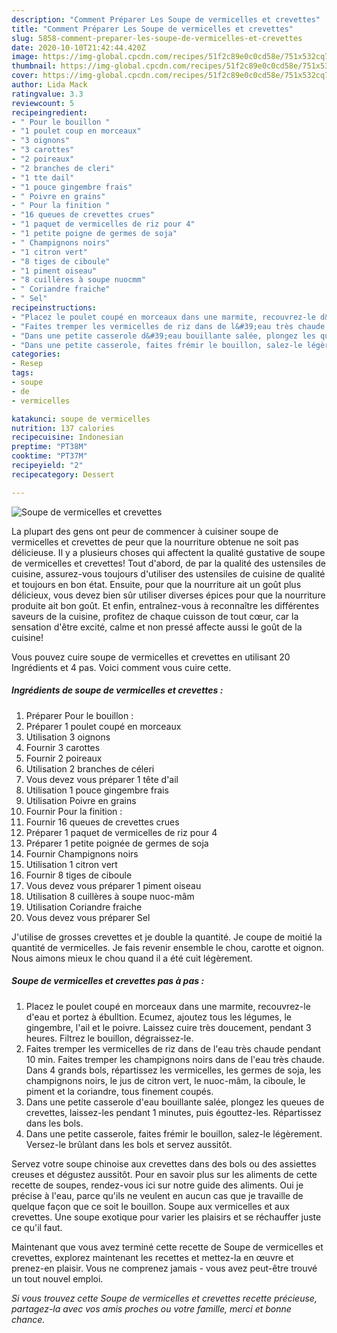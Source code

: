 ```yaml
---
description: "Comment Préparer Les Soupe de vermicelles et crevettes"
title: "Comment Préparer Les Soupe de vermicelles et crevettes"
slug: 5858-comment-preparer-les-soupe-de-vermicelles-et-crevettes
date: 2020-10-10T21:42:44.420Z
image: https://img-global.cpcdn.com/recipes/51f2c89e0c0cd58e/751x532cq70/soupe-de-vermicelles-et-crevettes-photo-principale-de-la-recette.jpg
thumbnail: https://img-global.cpcdn.com/recipes/51f2c89e0c0cd58e/751x532cq70/soupe-de-vermicelles-et-crevettes-photo-principale-de-la-recette.jpg
cover: https://img-global.cpcdn.com/recipes/51f2c89e0c0cd58e/751x532cq70/soupe-de-vermicelles-et-crevettes-photo-principale-de-la-recette.jpg
author: Lida Mack
ratingvalue: 3.3
reviewcount: 5
recipeingredient:
- " Pour le bouillon "
- "1 poulet coup en morceaux"
- "3 oignons"
- "3 carottes"
- "2 poireaux"
- "2 branches de cleri"
- "1 tte dail"
- "1 pouce gingembre frais"
- " Poivre en grains"
- " Pour la finition "
- "16 queues de crevettes crues"
- "1 paquet de vermicelles de riz pour 4"
- "1 petite poigne de germes de soja"
- " Champignons noirs"
- "1 citron vert"
- "8 tiges de ciboule"
- "1 piment oiseau"
- "8 cuillères à soupe nuocmm"
- " Coriandre fraiche"
- " Sel"
recipeinstructions:
- "Placez le poulet coupé en morceaux dans une marmite, recouvrez-le d&#39;eau et portez à ébulltion. Ecumez, ajoutez tous les légumes, le gingembre, l&#39;ail et le poivre. Laissez cuire très doucement, pendant 3 heures. Filtrez le bouillon, dégraissez-le."
- "Faites tremper les vermicelles de riz dans de l&#39;eau très chaude pendant 10 min. Faites tremper les champignons noirs dans de l&#39;eau très chaude. Dans 4 grands bols, répartissez les vermicelles, les germes de soja, les champignons noirs, le jus de citron vert, le nuoc-mâm, la ciboule, le piment et la coriandre, tous finement coupés."
- "Dans une petite casserole d&#39;eau bouillante salée, plongez les queues de crevettes, laissez-les pendant 1 minutes, puis égouttez-les. Répartissez dans les bols."
- "Dans une petite casserole, faites frémir le bouillon, salez-le légèrement. Versez-le brûlant dans les bols et servez aussitôt."
categories:
- Resep
tags:
- soupe
- de
- vermicelles

katakunci: soupe de vermicelles 
nutrition: 137 calories
recipecuisine: Indonesian
preptime: "PT38M"
cooktime: "PT37M"
recipeyield: "2"
recipecategory: Dessert

---
```



![Soupe de vermicelles et crevettes](https://img-global.cpcdn.com/recipes/51f2c89e0c0cd58e/751x532cq70/soupe-de-vermicelles-et-crevettes-photo-principale-de-la-recette.jpg)

La plupart des gens ont peur de commencer à cuisiner soupe de vermicelles et crevettes de peur que la nourriture obtenue ne soit pas délicieuse. Il y a plusieurs choses qui affectent la qualité gustative de soupe de vermicelles et crevettes! Tout d'abord, de par la qualité des ustensiles de cuisine, assurez-vous toujours d'utiliser des ustensiles de cuisine de qualité et toujours en bon état. Ensuite, pour que la nourriture ait un goût plus délicieux, vous devez bien sûr utiliser diverses épices pour que la nourriture produite ait bon goût. Et enfin, entraînez-vous à reconnaître les différentes saveurs de la cuisine, profitez de chaque cuisson de tout cœur, car la sensation d'être excité, calme et non pressé affecte aussi le goût de la cuisine!

<!--inarticleads1-->

Vous pouvez cuire soupe de vermicelles et crevettes en utilisant 20 Ingrédients et 4 pas. Voici comment vous cuire cette.

##### Ingrédients de soupe de vermicelles et crevettes :

1. Préparer  Pour le bouillon :
1. Préparer 1 poulet coupé en morceaux
1. Utilisation 3 oignons
1. Fournir 3 carottes
1. Fournir 2 poireaux
1. Utilisation 2 branches de céleri
1. Vous devez vous préparer 1 tête d&#39;ail
1. Utilisation 1 pouce gingembre frais
1. Utilisation  Poivre en grains
1. Fournir  Pour la finition :
1. Fournir 16 queues de crevettes crues
1. Préparer 1 paquet de vermicelles de riz pour 4
1. Préparer 1 petite poignée de germes de soja
1. Fournir  Champignons noirs
1. Utilisation 1 citron vert
1. Fournir 8 tiges de ciboule
1. Vous devez vous préparer 1 piment oiseau
1. Utilisation 8 cuillères à soupe nuoc-mâm
1. Utilisation  Coriandre fraiche
1. Vous devez vous préparer  Sel


J&#39;utilise de grosses crevettes et je double la quantité. Je coupe de moitié la quantité de vermicelles. Je fais revenir ensemble le chou, carotte et oignon. Nous aimons mieux le chou quand il a été cuit légèrement. 

<!--inarticleads2-->

##### Soupe de vermicelles et crevettes pas à pas :

1. Placez le poulet coupé en morceaux dans une marmite, recouvrez-le d&#39;eau et portez à ébulltion. Ecumez, ajoutez tous les légumes, le gingembre, l&#39;ail et le poivre. Laissez cuire très doucement, pendant 3 heures. Filtrez le bouillon, dégraissez-le.
1. Faites tremper les vermicelles de riz dans de l&#39;eau très chaude pendant 10 min. Faites tremper les champignons noirs dans de l&#39;eau très chaude. Dans 4 grands bols, répartissez les vermicelles, les germes de soja, les champignons noirs, le jus de citron vert, le nuoc-mâm, la ciboule, le piment et la coriandre, tous finement coupés.
1. Dans une petite casserole d&#39;eau bouillante salée, plongez les queues de crevettes, laissez-les pendant 1 minutes, puis égouttez-les. Répartissez dans les bols.
1. Dans une petite casserole, faites frémir le bouillon, salez-le légèrement. Versez-le brûlant dans les bols et servez aussitôt.


Servez votre soupe chinoise aux crevettes dans des bols ou des assiettes creuses et dégustez aussitôt. Pour en savoir plus sur les aliments de cette recette de soupes, rendez-vous ici sur notre guide des aliments. Oui je précise à l&#39;eau, parce qu&#39;ils ne veulent en aucun cas que je travaille de quelque façon que ce soit le bouillon. Soupe aux vermicelles et aux crevettes. Une soupe exotique pour varier les plaisirs et se réchauffer juste ce qu&#39;il faut. 

<!--inarticleads1-->

<p>
Maintenant que vous avez terminé cette recette de Soupe de vermicelles et crevettes, explorez maintenant les recettes et mettez-la en œuvre et prenez-en plaisir. Vous ne comprenez jamais - vous avez peut-être trouvé un tout nouvel emploi.
</p>

<p>
<i>Si vous trouvez cette Soupe de vermicelles et crevettes recette précieuse, partagez-la avec vos amis proches ou votre famille, merci et bonne chance.</i>
</p>
